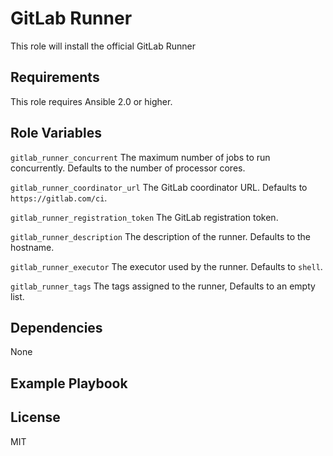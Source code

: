 GitLab Runner
=============

This role will install the official GitLab Runner

Requirements
------------

This role requires Ansible 2.0 or higher.


Role Variables
--------------

```gitlab_runner_concurrent```
The maximum number of jobs to run concurrently.
Defaults to the number of processor cores.

```gitlab_runner_coordinator_url```
The GitLab coordinator URL.
Defaults to ```https://gitlab.com/ci```.

```gitlab_runner_registration_token```
The GitLab registration token.

```gitlab_runner_description```
The description of the runner.
Defaults to the hostname.

```gitlab_runner_executor```
The executor used by the runner.
Defaults to ```shell```.

```gitlab_runner_tags```
The tags assigned to the runner,
Defaults to an empty list.

Dependencies
------------

None

Example Playbook
----------------


License
-------

MIT
